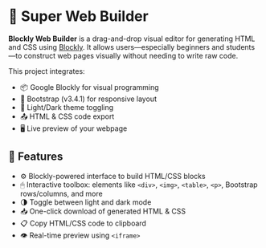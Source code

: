 # 🧱 Super Web Builder

**Blockly Web Builder** is a drag-and-drop visual editor for generating HTML and CSS using [Blockly](https://developers.google.com/blockly). It allows users—especially beginners and students—to construct web pages visually without needing to write raw code.

This project integrates:
- 📦 Google Blockly for visual programming
- 🎨 Bootstrap (v3.4.1) for responsive layout
- 🌙 Light/Dark theme toggling
- 📤 HTML & CSS code export
- 🖥 Live preview of your webpage

## 🎯 Features

- ⚙️ Blockly-powered interface to build HTML/CSS blocks
- 🖱 Interactive toolbox: elements like `<div>`, `<img>`, `<table>`, `<p>`, Bootstrap rows/columns, and more
- 🌗 Toggle between light and dark mode
- 📥 One-click download of generated HTML & CSS
- 📋 Copy HTML/CSS code to clipboard
- 👁 Real-time preview using `<iframe>`
